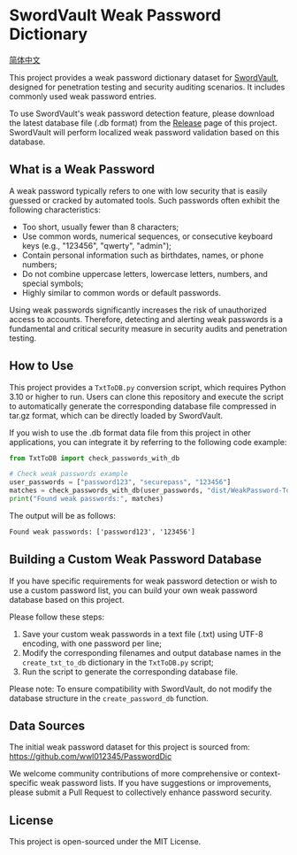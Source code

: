 # SwordVault Weak Password Dictionary

[简体中文](./README-ZH-HANS.md)

This project provides a weak password dictionary dataset for [SwordVault](https://swordvault.jeiku.net/), designed for penetration testing and security auditing scenarios. It includes commonly used weak password entries.

To use SwordVault's weak password detection feature, please download the latest database file (.db format) from the [Release](https://github.com/JAINKRE/SwordVault-WeakPasswordDictionary/releases) page of this project. SwordVault will perform localized weak password validation based on this database.

## What is a Weak Password

A weak password typically refers to one with low security that is easily guessed or cracked by automated tools. Such passwords often exhibit the following characteristics:

- Too short, usually fewer than 8 characters;
- Use common words, numerical sequences, or consecutive keyboard keys (e.g., "123456", "qwerty", "admin");
- Contain personal information such as birthdates, names, or phone numbers;
- Do not combine uppercase letters, lowercase letters, numbers, and special symbols;
- Highly similar to common words or default passwords.

Using weak passwords significantly increases the risk of unauthorized access to accounts. Therefore, detecting and alerting weak passwords is a fundamental and critical security measure in security audits and penetration testing.


## How to Use

This project provides a `TxtToDB.py` conversion script, which requires Python 3.10 or higher to run. Users can clone this repository and execute the script to automatically generate the corresponding database file compressed in tar.gz format, which can be directly loaded by SwordVault.

If you wish to use the .db format data file from this project in other applications, you can integrate it by referring to the following code example:

```python
from TxtToDB import check_passwords_with_db

# Check weak passwords example
user_passwords = ["password123", "securepass", "123456"]
matches = check_passwords_with_db(user_passwords, "dist/WeakPassword-Top15000-v2025.09.10.db")
print("Found weak passwords:", matches)
```

The output will be as follows:

```cmd
Found weak passwords: ['password123', '123456']
```


## Building a Custom Weak Password Database

If you have specific requirements for weak password detection or wish to use a custom password list, you can build your own weak password database based on this project.

Please follow these steps:

1. Save your custom weak passwords in a text file (.txt) using UTF-8 encoding, with one password per line;
2. Modify the corresponding filenames and output database names in the `create_txt_to_db` dictionary in the `TxtToDB.py` script;
3. Run the script to generate the corresponding database file.

Please note: To ensure compatibility with SwordVault, do not modify the database structure in the `create_password_db` function.

## Data Sources

The initial weak password dataset for this project is sourced from: https://github.com/wwl012345/PasswordDic

We welcome community contributions of more comprehensive or context-specific weak password lists. If you have suggestions or improvements, please submit a Pull Request to collectively enhance password security.


## License

This project is open-sourced under the MIT License.

